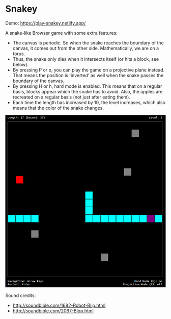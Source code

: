 # Snakey

Demo: https://play-snakey.netlify.app/

A snake-like Browser game with some extra features:

-   The canvas is periodic. So when the snake reaches the boundary of the canvas, it comes out from the other side. Mathematically, we are on a torus.
-   Thus, the snake only dies when it intersects itself (or hits a block, see below).
-   By pressing P or p, you can play the game on a projective plane instead. That means the position is 'inverted' as well when the snake passes the boundary of the canvas.
-   By pressing H or h, hard mode is enabled. This means that on a regular basis, blocks appear which the snake has to avoid. Also, the apples are recreated on a regular basis (not just after eating them).
-   Each time the length has increased by 10, the level increases, which also means that the color of the snake changes.

![Screenshot](screenshot.png)

Sound credits:

-   http://soundbible.com/1682-Robot-Blip.html
-   http://soundbible.com/2067-Blop.html
